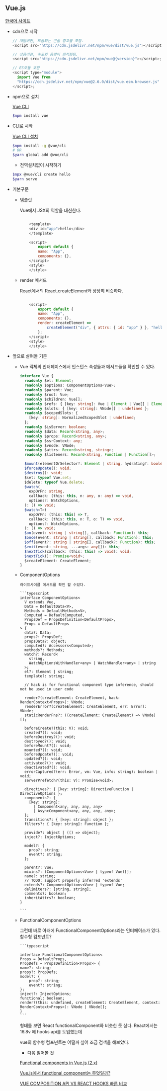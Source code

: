 ## Vue.js

[한국어 사이트](https://kr.vuejs.org/v2/guide/index.html)

- cdn으로 시작

  ```javascript
  // 개발버전, 도움되는 콘솔 경고를 포함.
  <script src="https://cdn.jsdelivr.net/npm/vue/dist/vue.js"></script>;

  // 상용버전, 속도와 용량이 최적화됨.
  <script src="https://cdn.jsdelivr.net/npm/vue@{version}"></script>;

  // ES모듈 호환
  <script type="module">
    import Vue from
    "https://cdn.jsdelivr.net/npm/vue@2.6.0/dist/vue.esm.browser.js"
  </script>;
  ```

- npm으로 설치

  [Vue CLI](https://cli.vuejs.org/)

  ```bash
  $npm install vue
  ```

- CLI로 시작

  [Vue CLI 설치](https://cli.vuejs.org/guide/installation.html)

  ```bash
  $npm install -g @vue/cli
  # OR
  $yarn global add @vue/cli
  ```

  - 전역설치없이 시작하기

  ```bash
  $npx @vue/cli create hello
  $yarn serve
  ```

- 기본구문

  - 템플릿

    Vue에서 JSX의 역할을 대신한다.

    ```javascript

        <template>
        <div id="app">hello</div>
        </template>

        <script>
            export default {
            name: "App",
            components: {},
        </script>
        <style>
        </style>
    ```

  - render 메서드

    React에서의 React.createElement와 상당히 비슷하다.

    ```javascript

        <script>
            export default {
            name: "App",
            components: {},
            render: createElement =>
                createElement("div", { attrs: { id: "app" } }, "hello")
            };
        </script>
        <style>
        </style>
    ```

- 앞으로 살펴볼 기준

  - Vue 객체의 인터페이스에서 인스턴스 속성들과 메서드들을 확인할 수 있다.

    ```typescript
    interface Vue {
      readonly $el: Element;
      readonly $options: ComponentOptions<Vue>;
      readonly $parent: Vue;
      readonly $root: Vue;
      readonly $children: Vue[];
      readonly $refs: { [key: string]: Vue | Element | Vue[] | Element[] };
      readonly $slots: { [key: string]: VNode[] | undefined };
      readonly $scopedSlots: {
        [key: string]: NormalizedScopedSlot | undefined;
      };
      readonly $isServer: boolean;
      readonly $data: Record<string, any>;
      readonly $props: Record<string, any>;
      readonly $ssrContext: any;
      readonly $vnode: VNode;
      readonly $attrs: Record<string, string>;
      readonly $listeners: Record<string, Function | Function[]>;

      $mount(elementOrSelector?: Element | string, hydrating?: boolean): this;
      $forceUpdate(): void;
      $destroy(): void;
      $set: typeof Vue.set;
      $delete: typeof Vue.delete;
      $watch(
        expOrFn: string,
        callback: (this: this, n: any, o: any) => void,
        options?: WatchOptions,
      ): () => void;
      $watch<T>(
        expOrFn: (this: this) => T,
        callback: (this: this, n: T, o: T) => void,
        options?: WatchOptions,
      ): () => void;
      $on(event: string | string[], callback: Function): this;
      $once(event: string | string[], callback: Function): this;
      $off(event?: string | string[], callback?: Function): this;
      $emit(event: string, ...args: any[]): this;
      $nextTick(callback: (this: this) => void): void;
      $nextTick(): Promise<void>;
      $createElement: CreateElement;
    }
    ```

  - ComponentOptions

        라이프사이클 메서드를 확인 할 수있다.

        ```typescript
        interface ComponentOptions<
          V extends Vue,
          Data = DefaultData<V>,
          Methods = DefaultMethods<V>,
          Computed = DefaultComputed,
          PropsDef = PropsDefinition<DefaultProps>,
          Props = DefaultProps
        > {
          data?: Data;
          props?: PropsDef;
          propsData?: object;
          computed?: Accessors<Computed>;
          methods?: Methods;
          watch?: Record<
            string,
            WatchOptionsWithHandler<any> | WatchHandler<any> | string
          >;
          el?: Element | string;
          template?: string;

          // hack is for functional component type inference, should not be used in user code

          render?(createElement: CreateElement, hack: RenderContext<Props>): VNode;
          renderError?(createElement: CreateElement, err: Error): VNode;
          staticRenderFns?: ((createElement: CreateElement) => VNode)[];

          beforeCreate?(this: V): void;
          created?(): void;
          beforeDestroy?(): void;
          destroyed?(): void;
          beforeMount?(): void;
          mounted?(): void;
          beforeUpdate?(): void;
          updated?(): void;
          activated?(): void;
          deactivated?(): void;
          errorCaptured?(err: Error, vm: Vue, info: string): boolean | void;
          serverPrefetch?(this: V): Promise<void>;

          directives?: { [key: string]: DirectiveFunction | DirectiveOptions };
          components?: {
            [key: string]:
              | Component<any, any, any, any>
              | AsyncComponent<any, any, any, any>;
          };
          transitions?: { [key: string]: object };
          filters?: { [key: string]: Function };

          provide?: object | (() => object);
          inject?: InjectOptions;

          model?: {
            prop?: string;
            event?: string;
          };

          parent?: Vue;
          mixins?: (ComponentOptions<Vue> | typeof Vue)[];
          name?: string;
          // TODO: support properly inferred 'extends'
          extends?: ComponentOptions<Vue> | typeof Vue;
          delimiters?: [string, string];
          comments?: boolean;
          inheritAttrs?: boolean;
        }

        ```

  - FunctionalComponentOptions

    그런데 바로 아래에 FunctionalComponentOptions라는 인터페이스가 있다.
    함수형 컴포넌트?

        ```typescript

        interface FunctionalComponentOptions<
        Props = DefaultProps,
        PropDefs = PropsDefinition<Props>> {
        name?: string;
        props?: PropDefs;
        model?: {
            prop?: string;
            event?: string;
        };
        inject?: InjectOptions;
        functional: boolean;
        render?(this: undefined, createElement: CreateElement, context: RenderContext<Props>): VNode | VNode[];
        }
        ```

    형태를 보면 React functionalComponent와 비슷한 듯 싶다.
    React에서는 16.8v 에 hooks api를 도입했는데

    vue의 함수형 컴포넌트는 어떨까 싶어 조금 검색을 해보았다.

    - 다음 읽어볼 것

    [Functional components in Vue.js (2.x)](https://dev.to/vhoyer/functional-components-in-vue-js-20fl)

    [Vue.js에서 functional component는 무엇일까?](https://github.com/FEDevelopers/tech.description/wiki/Vue.js%EC%97%90%EC%84%9C-functional-component%EB%8A%94-%EB%AC%B4%EC%97%87%EC%9D%BC%EA%B9%8C%3F)

    [VUE COMPOSITION API VS REACT HOOKS 빠른 비교](https://hashinteractive.com/blog/vue-composition-api-vs-react-hooks-quick-comparison/)

